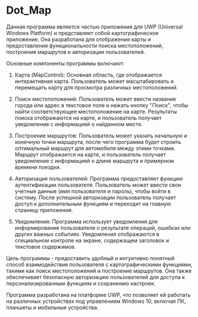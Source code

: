 # Dot_Map
Данная программа является частью приложения для UWP (Universal Windows Platform) и представляет собой картографическое приложение. Она разработана для отображения карты и предоставления функциональности поиска местоположений, построения маршрутов и авторизации пользователей.

Основные компоненты программы включают:

1. Карта (MapControl): Основная область, где отображается интерактивная карта. Пользователь может масштабировать и перемещать карту для просмотра различных местоположений.

2. Поиск местоположений: Пользователь может ввести название города или адрес в текстовое поле и нажать кнопку "Поиск", чтобы найти соответствующее местоположение на карте. Результаты поиска отображаются на карте, и пользователь получает уведомление с информацией о найденном месте.

3. Построение маршрутов: Пользователь может указать начальную и конечную точки маршрута, после чего программа будет строить оптимальный маршрут для автомобиля между этими точками. Маршрут отображается на карте, и пользователь получает уведомление с информацией о длине маршрута и примерном времени поездки.

4. Авторизация пользователей: Программа предоставляет функцию аутентификации пользователя. Пользователь может ввести свои учетные данные (имя пользователя и пароль), чтобы войти в систему. После успешной авторизации пользователь получает доступ к дополнительным функциям и переходит на главную страницу приложения.

5. Уведомления: Программа использует уведомления для информирования пользователя о результате операций, ошибках или других важных событиях. Уведомления отображаются в специальном контроле на экране, содержащем заголовок и текстовое содержимое.

Цель программы - предоставить удобный и интуитивно понятный способ взаимодействия пользователя с картографическими функциями, такими как поиск местоположений и построение маршрутов. Она также обеспечивает безопасную авторизацию пользователей для доступа к персонализированным функциям и сохранению настроек.

Программа разработана на платформе UWP, что позволяет ей работать на различных устройствах под управлением Windows 10, включая ПК, планшеты и мобильные устройства.
